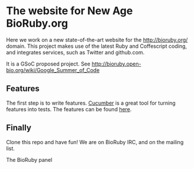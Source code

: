 # The website for New Age BioRuby.org

Here we work on a new state-of-the-art website for the
http://bioruby.org/ domain. This project makes use of the latest Ruby
and Coffescript coding, and integrates services, such as Twitter and
github.com.

It is a GSoC proposed project. See http://bioruby.open-bio.org/wiki/Google_Summer_of_Code

## Features

The first step is to write features. [Cucumber](http://cukes.info/)
is a great tool for turning features into tests. The features can be
found [here](https://github.com/pjotrp/NA-BioRuby.org/tree/master/features).

## Finally

Clone this repo and have fun! We are on BioRuby IRC, and on the mailing list.

The BioRuby panel




